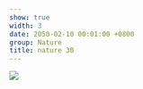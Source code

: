 ```yaml
---
show: true
width: 3
date: 2050-02-10 00:01:00 +0800
group: Nature
title: nature 30
---
```

<div>
<a href="/assets/images/photos/nature/DSC06883.jpg" target="_blank">
    <img data-src="/assets/images/photos/nature/DSC06883.jpg" class="lazy w-100 rounded-xl" src="{{ '/assets/images/empty_300x200.png' | relative_url }}">
</a>
</div>

